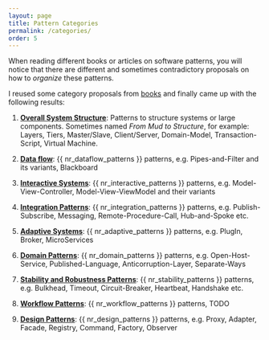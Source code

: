 ```yaml
---
layout: page
title: Pattern Categories
permalink: /categories/
order: 5
---
```



When reading different books or articles on software patterns, you will
notice that there are different and sometimes contradictory proposals
on how to _organize_ these patterns.

I reused some category proposals from [books]() and finally came up
with the following results:


1. [**Overall System Structure**](/overall/): Patterns to structure
systems or large components. Sometimes named _From Mud to Structure_, for example: Layers, Tiers, Master/Slave, Client/Server, Domain-Model, Transaction-Script, Virtual Machine.

1. [**Data flow**](/dataflow/): {{ nr_dataflow_patterns }} patterns, e.g. Pipes-and-Filter and its variants, Blackboard

1. [**Interactive Systems**](/interactive/): {{ nr_interactive_patterns  }} patterns, e.g. Model-View-Controller, Model-View-ViewModel and their variants

1. [**Integration Patterns**](/integration/): {{ nr_integration_patterns }} patterns, e.g. Publish-Subscribe, Messaging, Remote-Procedure-Call, Hub-and-Spoke etc.
1. [**Adaptive Systems**](/adaptive/): {{ nr_adaptive_patterns  }} patterns, e.g. PlugIn, Broker, MicroServices
1. [**Domain Patterns**](/domain/): {{ nr_domain_patterns }} patterns, e.g. Open-Host-Service, Published-Language, Anticorruption-Layer, Separate-Ways
1. [**Stability and Robustness Patterns**](/stability/): {{ nr_stability_patterns }} patterns, e.g. Bulkhead, Timeout, Circuit-Breaker, Heartbeat, Handshake etc.
1. [**Workflow Patterns**](/workflow/): {{ nr_workflow_patterns }} patterns, TODO
1. [**Design Patterns**](/design/): {{ nr_design_patterns  }} patterns, e.g. Proxy, Adapter, Facade, Registry, Command, Factory, Observer
